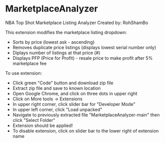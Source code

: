 # MarketplaceAnalyzer
NBA Top Shot Marketplace Listing Analyzer
Created by: RohShamBo

This extension modifies the marketplace listing dropdown:
  - Sorts by price (lowest ask - ascending)
  - Removes duplicate price listings (displays lowest serial number only)
  - Diplays number of listings at that price (#)
  - Displays PFP (Price for Profit) - resale price to make profit after 5% marketplace fee

To use extension:
  - Click green "Code" button and download zip file
  - Extract zip file and save to known location
  - Open Google Chrome, and click on three dots in upper right
  - Click on More tools -> Extensions
  - In upper right corner, click slider bar for "Developer Mode"
  - In upper left corner, click "Load unpacked"
  - Navigate to previously extracted file "MarketplaceAnalyzer-main" then click "Select Folder"
  - Extension should be applied!
  - To disable extension, click on slider bar to the lower right of extension name
